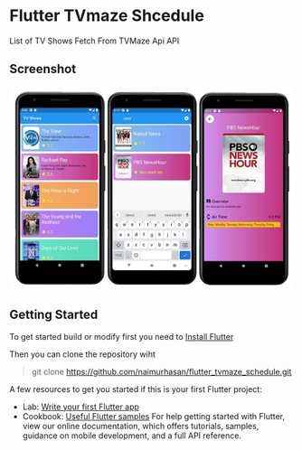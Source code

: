 # Flutter TVmaze Shcedule

List of TV Shows Fetch From TVMaze Api API


## Screenshot

![Flutter TVMaze Naimur Hasan](https://raw.githubusercontent.com/naimurhasan/flutter_tvmaze_schedule/master/_screenshots/screenshot_all_screen.jpg)

## Getting Started

To get started build or modify first you need to [Install Flutter](https://flutter.dev/docs/get-started/install)

Then you can clone the repository wiht
> git clone https://github.com/naimurhasan/flutter_tvmaze_schedule.git

A few resources to get you started if this is your first Flutter project:

- Lab: [Write your first Flutter app](https://flutter.dev/docs/get-started/codelab)
- Cookbook: [Useful Flutter samples](https://flutter.dev/docs/cookbook)
For help getting started with Flutter, view our online documentation, which offers tutorials, samples, guidance on mobile development, and a full API reference.